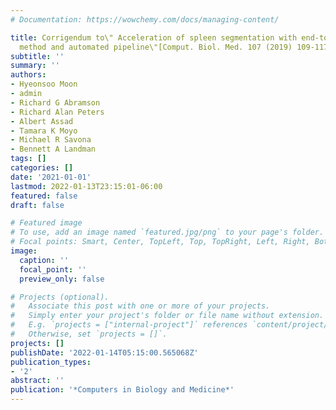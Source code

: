 ```yaml
---
# Documentation: https://wowchemy.com/docs/managing-content/

title: Corrigendum to\" Acceleration of spleen segmentation with end-to-end deep learning
  method and automated pipeline\"[Comput. Biol. Med. 107 (2019) 109-117].
subtitle: ''
summary: ''
authors:
- Hyeonsoo Moon
- admin
- Richard G Abramson
- Richard Alan Peters
- Albert Assad
- Tamara K Moyo
- Michael R Savona
- Bennett A Landman
tags: []
categories: []
date: '2021-01-01'
lastmod: 2022-01-13T23:15:01-06:00
featured: false
draft: false

# Featured image
# To use, add an image named `featured.jpg/png` to your page's folder.
# Focal points: Smart, Center, TopLeft, Top, TopRight, Left, Right, BottomLeft, Bottom, BottomRight.
image:
  caption: ''
  focal_point: ''
  preview_only: false

# Projects (optional).
#   Associate this post with one or more of your projects.
#   Simply enter your project's folder or file name without extension.
#   E.g. `projects = ["internal-project"]` references `content/project/deep-learning/index.md`.
#   Otherwise, set `projects = []`.
projects: []
publishDate: '2022-01-14T05:15:00.565068Z'
publication_types:
- '2'
abstract: ''
publication: '*Computers in Biology and Medicine*'
---
```

